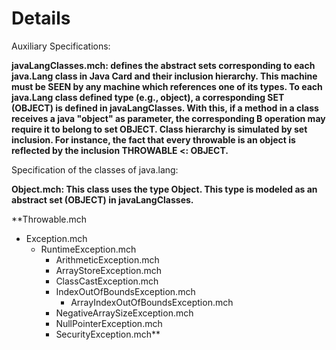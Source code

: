 # Details #

Auxiliary Specifications:

**javaLangClasses.mch: defines the abstract sets corresponding to each java.Lang class in Java Card
and their inclusion hierarchy. This machine must be SEEN by any machine which references one of its
types. To each java.Lang class defined type (e.g., object), a corresponding SET (OBJECT) is defined in
javaLangClasses. With this, if a method in a class receives a java "object" as parameter, the
corresponding B operation may require it to belong to set OBJECT. Class hierarchy is simulated by set
inclusion. For instance, the fact that every throwable is an object is reflected by the inclusion
THROWABLE <: OBJECT.**


Specification of the classes of java.lang:

**Object.mch: This class uses the type Object. This type is modeled as an abstract set (OBJECT) in javaLangClasses.**

**Throwable.mch
  * Exception.mch
    * RuntimeException.mch
      * ArithmeticException.mch
      * ArrayStoreException.mch
      * ClassCastException.mch
      * IndexOutOfBoundsException.mch
        * ArrayIndexOutOfBoundsException.mch
      * NegativeArraySizeException.mch
      * NullPointerException.mch
      * SecurityException.mch**

